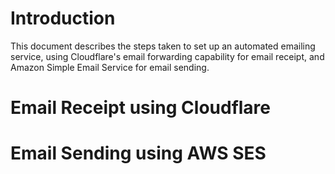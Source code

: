 # Introduction

This document describes the steps taken to set up an automated emailing service, using Cloudflare's email forwarding capability for email receipt, and Amazon Simple Email Service for email sending.

# Email Receipt using Cloudflare

# Email Sending using AWS SES